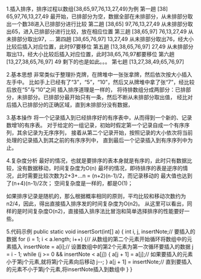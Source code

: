1.插入排序，排序过程以数组{38,65,97,76,13,27,49}为例
  第一趟
  [38] 65,97,76,13,27,49  最开始，已排部分为空，数据全部在未排部分，从未排部分取出一个数38进入已排部分进行比较
  第二趟
  [38,65] 97,76,13,27,49  从未排部分取出65，进入已排部分进行比较，放在相应位置
  第三趟
  [38,65,97] 76,13,27,49  从未排部分取出97，...
  第四趟
  [38,65,76,97] 13,27,49  从未排部分取出76，经大小比较后插入对应位置，此时97要移位
  第五趟
  [13,38,65,76,97] 27,49  从未排部分取出13，经大小比较后插入对应位置，此时38,65,76,97都要移位
  第六趟
  [13,27,38,65,76,97] 49  剩下的也是如此。。。
  第七趟
  [13,27,38,49,65,76,97]
  

2.基本思想
  非常类似于整理扑克牌，在牌堆中一张张拿牌，然后依次按大小插入左手中。
  比如手上已经有了“3”，“5”，“10”，然后又从牌堆中拿了张“7”，经比较后放在“5”与“10”之间
  插入排序道理是一样的，
  将待排数组分成两部分：已排部分，未排部分。已排部分最开始只有一条，然后不断从未排部分取出值，
  经比对后插入已排部分的正确区域，直到未排部分没有数据，

3.基本操作
  将一个记录插入到已经排序好的有序表中，从而得到一个新的、记录数增1的有序表。
  对于给定的一组记录，初始时假定第一个记录自成一个有序序列，其余记录为无序序列，
  接着从第二个记录开始，按照记录的大小依次将当前处理的记录插入到其之前的有序序列中，
  直到最后一个记录插入到有序序列中为止。


4.复杂度分析
  最好的情况，也就是要排序的表本身就是有序的，此时只有数据比较，没有数据移动，时间复杂度为O(n)
  最坏的情况，即待排序的表是逆序的情况，此时需要比较次数为2+3+...n = (n+2)(n-1)/2，而记录移动的
    最大值也达到了(n+4)(n-1)/2次；
  空间复杂度是一样的，都是O(1)；

  如果排序记录是随机的，那么根据概率相同的原则，平均比较和移动次数约为n2/4，因此，得出直接插入排序发的时间复杂度为O(n2)。
  从这里可以看出，同样的是时间复杂度O(n2)，直接插入排序法比冒泡和简单选择排序的性能要好一些。


5.代码示例
  public static void insertSort(int[] a) {
        int i, j, insertNote;// 要插入的数据
        for (i = 1; i < a.length; i++) {// 从数组的第二个元素开始循环将数组中的元素插入
            insertNote = a[i];// 设置数组中的第2个元素为第一次循环要插入的数据
            j = i - 1;
            while (j >= 0 && insertNote < a[j]) {
                a[j + 1] = a[j];// 如果要插入的元素小于第j个元素,就将第j个元素向后移动
                j--;
            }
            a[j + 1] = insertNote;// 直到要插入的元素不小于第j个元素,将insertNote插入到数组中
        }
  }
